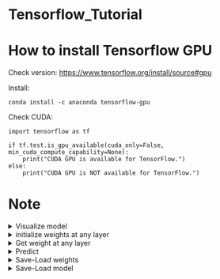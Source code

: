 # Tensorflow_Tutorial

# How to install Tensorflow GPU
Check version: https://www.tensorflow.org/install/source#gpu

Install:
```
conda install -c anaconda tensorflow-gpu
```

Check CUDA:
```
import tensorflow as tf

if tf.test.is_gpu_available(cuda_only=False, min_cuda_compute_capability=None):
    print("CUDA GPU is available for TensorFlow.")
else:
    print("CUDA GPU is NOT available for TensorFlow.")
```
# Note
<details>
<summary>Visualize model</summary>

```
from tensorflow.keras.utils import plot_model
plot_model(model, to_file="my_model.png", show_shapes=True)
```

</details>

<details>
<summary>initialize weights at any layer</summary>

[API](https://www.tensorflow.org/api_docs/python/tf/keras/layers/Layer#set_weights)

```
# initialize parameters
model.layers[0].set_weights([np.array([[-0.34]]), np.array([0.04])])

# declare optimization method and loss function
model.compile(optimizer='adam', loss='mean_squared_error')

# training
model.fit(X, y, 4, epochs=100)

# parameters after one epoch
print('weight-bias: \n', model.layers[0].get_weights())
```

</details>

<details>
<summary>Get weight at any layer</summary>

```
print(model.layers[0].get_weights())
```

</details>

<details>
<summary>Predict</summary>

```
y_hat = model.predict(X_testing)
```

</details>

<details>
<summary>Save-Load weights</summary>

[API](https://www.tensorflow.org/tutorials/keras/save_and_load#manually_save_weights)
```
# Save the weights
model.save_weights('./checkpoints/my_checkpoint')

# Create a new model instance
model = create_model()

# Restore the weights
model.load_weights('./checkpoints/my_checkpoint')

# Evaluate the model
loss, acc = model.evaluate(test_images, test_labels, verbose=2)
print("Restored model, accuracy: {:5.2f}%".format(100 * acc))
```
</details>

<details>
<summary>Save-Load model</summary>

[API](https://www.tensorflow.org/tutorials/keras/save_and_load#save_the_entire_model)
```
# Create and train a new model instance.
model = create_model()
model.fit(train_images, train_labels, epochs=5)

# Save the entire model to a HDF5 file.
# The '.h5' extension indicates that the model should be saved to HDF5.
model.save('my_model.h5')

# Recreate the exact same model, including its weights and the optimizer
new_model = tf.keras.models.load_model('my_model.h5')

# Show the model architecture
new_model.summary()

loss, acc = new_model.evaluate(test_images, test_labels, verbose=2)
print('Restored model, accuracy: {:5.2f}%'.format(100 * acc))
```
</details>